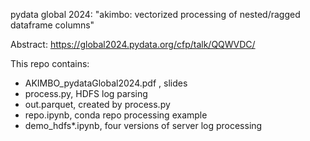 pydata global 2024: "akimbo: vectorized processing of nested/ragged dataframe columns"

Abstract: https://global2024.pydata.org/cfp/talk/QQWVDC/

This repo contains:
- AKIMBO_pydataGlobal2024.pdf , slides
- process.py, HDFS log parsing
- out.parquet, created by process.py
- repo.ipynb, conda repo processing example
- demo_hdfs*.ipynb, four versions of server log processing
